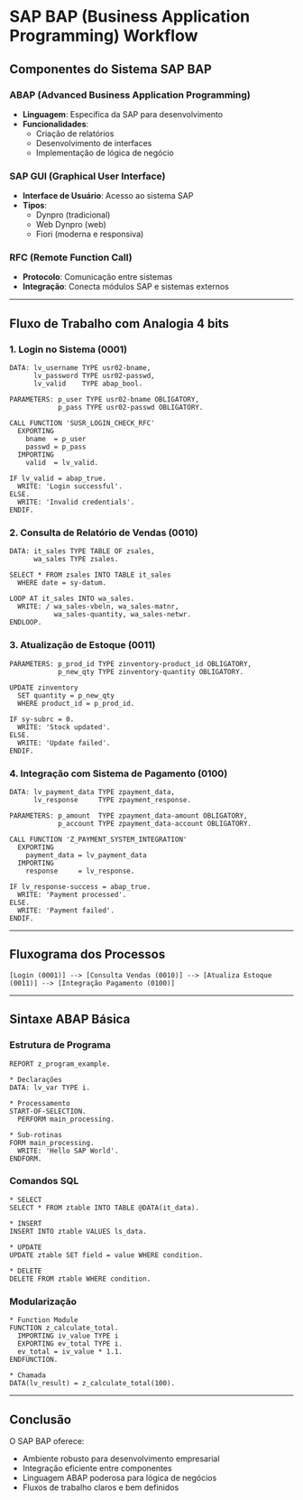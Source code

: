 # SAP BAP (Business Application Programming) Workflow

## Componentes do Sistema SAP BAP

### ABAP (Advanced Business Application Programming)

- **Linguagem**: Específica da SAP para desenvolvimento
- **Funcionalidades**:
  - Criação de relatórios
  - Desenvolvimento de interfaces
  - Implementação de lógica de negócio

### SAP GUI (Graphical User Interface)

- **Interface de Usuário**: Acesso ao sistema SAP
- **Tipos**:
  - Dynpro (tradicional)
  - Web Dynpro (web)
  - Fiori (moderna e responsiva)

### RFC (Remote Function Call)

- **Protocolo**: Comunicação entre sistemas
- **Integração**: Conecta módulos SAP e sistemas externos

---

## Fluxo de Trabalho com Analogia 4 bits

### 1. Login no Sistema (0001)

```abap
DATA: lv_username TYPE usr02-bname,
      lv_password TYPE usr02-passwd,
      lv_valid    TYPE abap_bool.

PARAMETERS: p_user TYPE usr02-bname OBLIGATORY,
            p_pass TYPE usr02-passwd OBLIGATORY.

CALL FUNCTION 'SUSR_LOGIN_CHECK_RFC'
  EXPORTING
    bname  = p_user
    passwd = p_pass
  IMPORTING
    valid  = lv_valid.

IF lv_valid = abap_true.
  WRITE: 'Login successful'.
ELSE.
  WRITE: 'Invalid credentials'.
ENDIF.
```

### 2. Consulta de Relatório de Vendas (0010)

```abap
DATA: it_sales TYPE TABLE OF zsales,
      wa_sales TYPE zsales.

SELECT * FROM zsales INTO TABLE it_sales
  WHERE date = sy-datum.

LOOP AT it_sales INTO wa_sales.
  WRITE: / wa_sales-vbeln, wa_sales-matnr,
           wa_sales-quantity, wa_sales-netwr.
ENDLOOP.
```

### 3. Atualização de Estoque (0011)

```abap
PARAMETERS: p_prod_id TYPE zinventory-product_id OBLIGATORY,
            p_new_qty TYPE zinventory-quantity OBLIGATORY.

UPDATE zinventory
  SET quantity = p_new_qty
  WHERE product_id = p_prod_id.

IF sy-subrc = 0.
  WRITE: 'Stock updated'.
ELSE.
  WRITE: 'Update failed'.
ENDIF.
```

### 4. Integração com Sistema de Pagamento (0100)

```abap
DATA: lv_payment_data TYPE zpayment_data,
      lv_response     TYPE zpayment_response.

PARAMETERS: p_amount  TYPE zpayment_data-amount OBLIGATORY,
            p_account TYPE zpayment_data-account OBLIGATORY.

CALL FUNCTION 'Z_PAYMENT_SYSTEM_INTEGRATION'
  EXPORTING
    payment_data = lv_payment_data
  IMPORTING
    response     = lv_response.

IF lv_response-success = abap_true.
  WRITE: 'Payment processed'.
ELSE.
  WRITE: 'Payment failed'.
ENDIF.
```

---

## Fluxograma dos Processos

```
[Login (0001)] --> [Consulta Vendas (0010)] --> [Atualiza Estoque (0011)] --> [Integração Pagamento (0100)]
```

---

## Sintaxe ABAP Básica

### Estrutura de Programa

```abap
REPORT z_program_example.

* Declarações
DATA: lv_var TYPE i.

* Processamento
START-OF-SELECTION.
  PERFORM main_processing.

* Sub-rotinas
FORM main_processing.
  WRITE: 'Hello SAP World'.
ENDFORM.
```

### Comandos SQL

```abap
* SELECT
SELECT * FROM ztable INTO TABLE @DATA(it_data).

* INSERT
INSERT INTO ztable VALUES ls_data.

* UPDATE
UPDATE ztable SET field = value WHERE condition.

* DELETE
DELETE FROM ztable WHERE condition.
```

### Modularização

```abap
* Function Module
FUNCTION z_calculate_total.
  IMPORTING iv_value TYPE i
  EXPORTING ev_total TYPE i.
  ev_total = iv_value * 1.1.
ENDFUNCTION.

* Chamada
DATA(lv_result) = z_calculate_total(100).
```

---

## Conclusão

O SAP BAP oferece:

- Ambiente robusto para desenvolvimento empresarial
- Integração eficiente entre componentes
- Linguagem ABAP poderosa para lógica de negócios
- Fluxos de trabalho claros e bem definidos
